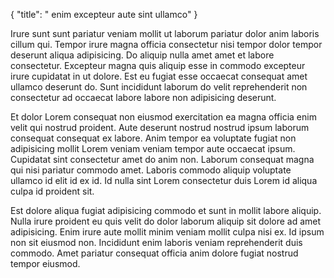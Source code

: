{
  "title": " enim excepteur aute sint ullamco"
}

Irure sunt sunt pariatur veniam mollit ut laborum pariatur dolor anim laboris cillum qui. Tempor irure magna officia consectetur nisi tempor dolor tempor deserunt aliqua adipisicing. Do aliquip nulla amet amet et labore consectetur. Excepteur magna quis aliquip esse in commodo excepteur irure cupidatat in ut dolore. Est eu fugiat esse occaecat consequat amet ullamco deserunt do. Sunt incididunt laborum do velit reprehenderit non consectetur ad occaecat labore labore non adipisicing deserunt.

Et dolor Lorem consequat non eiusmod exercitation ea magna officia enim velit qui nostrud proident. Aute deserunt nostrud nostrud ipsum laborum consequat consequat ex labore. Anim tempor ea voluptate fugiat non adipisicing mollit Lorem veniam veniam tempor aute occaecat ipsum. Cupidatat sint consectetur amet do anim non. Laborum consequat magna qui nisi pariatur commodo amet. Laboris commodo aliquip voluptate ullamco id elit id ex id. Id nulla sint Lorem consectetur duis Lorem id aliqua culpa id proident sit.

Est dolore aliqua fugiat adipisicing commodo et sunt in mollit labore aliquip. Nulla irure proident eu quis velit do dolor laborum aliquip sit dolore ad amet adipisicing. Enim irure aute mollit minim veniam mollit culpa nisi ex. Id ipsum non sit eiusmod non. Incididunt enim laboris veniam reprehenderit duis commodo. Amet pariatur consequat officia anim dolore fugiat nostrud tempor eiusmod.